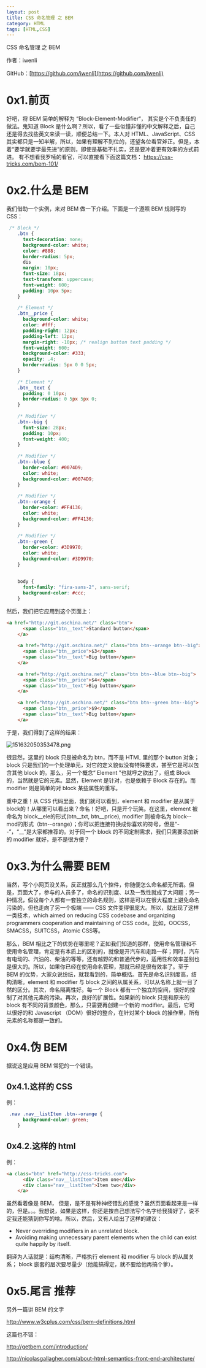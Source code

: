 ```yaml
---
layout: post
title: CSS 命名管理 之 BEM
category: HTML
tags: [HTML,CSS]
---
```


CSS 命名管理 之 BEM

作者：iwenli

GitHub：[https://github.com/iwenli](https://github.com/iwenli)

# 0x1.前页

好吧，将 BEM 简单的解释为 “Block-Element-Modifier“， 其实是个不负责任的做法。鬼知道 Block 是什么啊？所以，看了一些似懂非懂的中文解释之后，自己还是得去找些英文来读一读，顺便总结一下。本人对 HTML、JavaScript、CSS 其实都只是一知半解，所以，如果有理解不到位的，还望各位看官斧正。但是，本着“要学就要学最先进”的原则，即使是基础不扎实，还是要冲着更有效率的方式前进。
有不想看我罗嗦的看官，可以直接看下面这篇文档：
https://css-tricks.com/bem-101/

# 0x2.什么是 BEM

我们借助一个实例，来对 BEM 做一下介绍。下面是一个遵照 BEM 规则写的 CSS：
``` css
 /* Block */
    .btn {
      text-decoration: none;
      background-color: white;
      color: #888;
      border-radius: 5px;
      dis
      margin: 10px;
      font-size: 18px;
      text-transform: uppercase;
      font-weight: 600;
      padding: 10px 5px;
    }
    
    /* Element */
    .btn__price {
      background-color: white;
      color: #fff;
      padding-right: 12px;
      padding-left: 12px;
      margin-right: -10px; /* realign button text padding */
      font-weight: 600;
      background-color: #333;
      opacity: .4;
      border-radius: 5px 0 0 5px;
    }
    
    /* Element */
    .btn__text {
      padding: 0 10px;
      border-radius: 0 5px 5px 0;
    }
    
    /* Modifier */
    .btn--big {
      font-size: 28px;
      padding: 10px;
      font-weight: 400;
    }
    
    /* Modifier */
    .btn--blue {
      border-color: #0074D9;
      color: white;
      background-color: #0074D9;
    }
    
    /* Modifier */
    .btn--orange {
      border-color: #FF4136;
      color: white;
      background-color: #FF4136;
    }
    
    /* Modifier */
    .btn--green {
      border-color: #3D9970;
      color: white;
      background-color: #3D9970;
    }
    
    
    body {
      font-family: "fira-sans-2", sans-serif;
      background-color: #ccc;
    }
```

然后，我们把它应用到这个页面上：

``` html
<a href="http://git.oschina.net/" class="btn">
      <span class="btn__text">Standard button</span>
    </a>
    
    <a href="http://git.oschina.net/" class="btn btn--orange btn--big">
      <span class="btn__price">$3</span>
      <span class="btn__text">Big button</span>
    </a>
    
    <a href="http://git.oschina.net/" class="btn btn--blue btn--big">
      <span class="btn__price">$4</span>
      <span class="btn__text">Big button</span>
    </a>
    
    <a href="http://git.oschina.net/" class="btn btn--green btn--big">
      <span class="btn__price">$9</span>
      <span class="btn__text">Big button</span>
    </a>
```

于是，我们得到了这样的结果：

![151632050353478.png][1]

很显然，这里的 block 只是被命名为 btn，而不是 HTML 里的那个 button 对象； block 只是我们的一个处理单元，对它的定义貌似没有特殊要求，甚至它是可以包含其他 block 的。那么，另一个概念“ Element ”也就呼之欲出了，组成 Block 的，当然就是它的元素。显然，Element 是针对，也是依赖于 Block 存在的。而 modifier 则是简单的对 block 某些属性的重写。

重中之重！从 CSS 代码里面，我们就可以看到，element 和 modifier 是从属于 block的！从哪里可以看出来？命名！好吧，只是开个玩笑。在这里，element 被命名为 block__ele的形式(btn__txt, btn__price), modifier 则被命名为 block--mod的形式（btn--orange）；你可以把连接符换成你喜欢的符号，但是“--”，“__”是大家都推荐的。对于同一个 block 的不同定制需求，我们只需要添加新的 modifier 就好，是不是很方便？

# 0x3.为什么需要 BEM

当然，写个小网页没关系，反正就那么几个控件，你随便怎么命名都无所谓。但是，页面大了，参与的人员多了，命名的识别度、以及一致性就成了大问题；另一种情况，假设每个人都有一套独立的命名规则，这样是可以在很大程度上避免命名污染的，但也走向了另一个极端 —— CSS 文件变得很庞大。所以，就出现了这样一类技术，which aimed on reducing CSS codebase and organizing programmers cooperation and maintaining of CSS code。比如，OOCSS，SMACSS，SUITCSS，Atomic CSS等。

那么，BEM 相比之下的优势在哪里呢？正如我们知道的那样，使用命名管理和不使用命名管理，肯定是有本质上的区别的，就像是开汽车和走路一样；同时，汽车有电动的、汽油的、柴油的等等，还有越野的和普通代步的，适用性和效率差别也是很大的。所以，如果你已经在使用命名管理，那就已经是很有效率了。至于 BEM 的优势，大家众说纷纭，就我看到的，简单概括。首先是命名识别度高，结构清晰。element 和 modifier 与 block 之间的从属关系，可以从名称上就一目了然的区分。其次，命名隔离性好。每一个 Block 都有一个独立的空间，很好的控制了对其他元素的污染。再次，良好的扩展性。如果新的 block 只是和原来的 block 有不同的背景颜色，那么，只需要再创建一个新的 modifier。最后，它可以很好的和 Javascript （DOM）很好的整合，在针对某个 block 的操作里，所有元素的名称都是一致的。

# 0x4.伪 BEM

据说这是应用 BEM 常犯的一个错误。

## 0x4.1.这样的 CSS 

例：
``` css
 .nav .nav__listItem .btn--orange {
      background-color: green;
    }
```
## 0x4.2.这样的 html

例：
```html
<a class="btn" href="http://css-tricks.com">
      <div class="nav__listItem">Item one</div>
      <div class="nav__listItem">Item two</div>
    </a>
```

虽然看着像是 BEM， 但是，是不是有种神经错乱的感觉？虽然页面看起来是一样的，但是。。。我想说，如果是这样，你还是按自己想法写个名字给我猜好了，说不定我还能猜到你写的啥。所以，然后，又有人给出了这样的建议：

 - Never overriding modifiers in an unrelated block.
 - Avoiding making unnecessary parent elements when the child can exist
   quite happily by itself.

翻译为人话就是：结构清晰，严格执行 element 和 modifier 与 block 的从属关系； block 嵌套的层次要尽量少（他能搞得定，就不要给他再搞个爹）。

<!--more-->

# 0x5.尾言 推荐

另外一篇讲 BEM 的文字

http://www.w3cplus.com/css/bem-definitions.html

这篇也不错：

http://getbem.com/introduction/

http://nicolasgallagher.com/about-html-semantics-front-end-architecture/

[1]: http://www.bagdataclub.com/usr/uploads/2016/12/2950472297.png